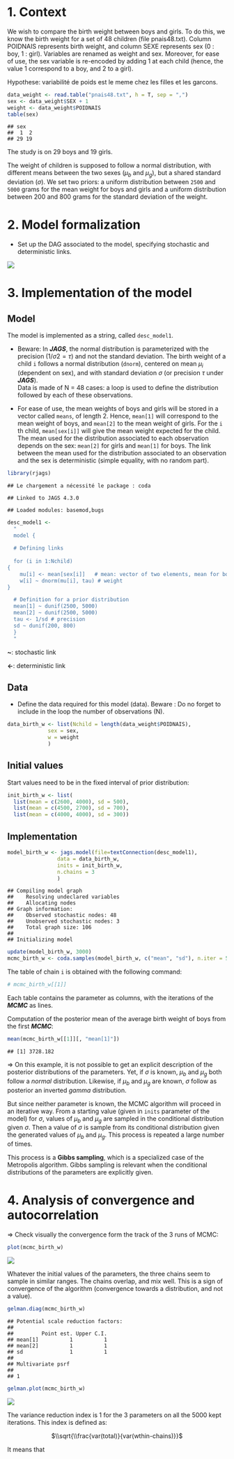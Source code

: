 # 1. Context

We wish to compare the birth weight between boys and girls. To do this,
we know the birth weight for a set of 48 children (file pnais48.txt).
Column POIDNAIS represents birth weight, and column SEXE represents sex
(0 : boy, 1 : girl). Variables are renamed as weight and sex. Moreover,
for ease of use, the sex variable is re-encoded by adding 1 at each
child (hence, the value 1 correspond to a boy, and 2 to a girl).

Hypothese: variabilité de poids est le meme chez les filles et les
garcons.

``` r
data_weight <- read.table("pnais48.txt", h = T, sep = ",")
sex <- data_weight$SEX + 1
weight <- data_weight$POIDNAIS
table(sex)
```

    ## sex
    ##  1  2 
    ## 29 19

The study is on 29 boys and 19 girls.

The weight of children is supposed to follow a normal distribution, with
different means between the two sexes (*μ*<sub>*b*</sub> and
*μ*<sub>*g*</sub>), but a shared standard deviation (*σ*). We set two
priors: a uniform distribution between `2500` and `5000` grams for the
mean weight for boys and girls and a uniform distribution between 200
and 800 grams for the standard deviation of the weight.

# 2. Model formalization

-   Set up the DAG associated to the model, specifying stochastic and
    deterministic links.

![](./assets/diag.png)

# 3. Implementation of the model

## Model

The model is implemented as a string, called `desc_model1`.

-   Beware: In ***JAGS***, the normal distribution is parameterized with
    the precision (1/*σ*2 = *τ*) and not the standard deviation. The
    birth weight of a child `i` follows a normal distribution (`dnorm`),
    centered on mean *μ*<sub>*i*</sub> (dependent on sex), and with
    standard deviation *σ* (or precision *τ* under ***JAGS***).  
    Data is made of N = 48 cases: a loop is used to define the
    distribution followed by each of these observations.

-   For ease of use, the mean weights of boys and girls will be stored
    in a vector called `means`, of length 2. Hence, `mean[1]` will
    correspond to the mean weight of boys, and `mean[2]` to the mean
    weight of girls. For the `i` th child, `mean[sex[i]]` will give the
    mean weight expected for the child. The mean used for the
    distribution associated to each observation depends on the sex:
    `mean[2]` for girls and `mean[1]` for boys. The link between the
    mean used for the distribution associated to an observation and the
    sex is deterministic (simple equality, with no random part).

``` r
library(rjags)
```

    ## Le chargement a nécessité le package : coda

    ## Linked to JAGS 4.3.0

    ## Loaded modules: basemod,bugs

``` r
desc_model1 <-
  "
  model {
  
  # Defining links
  
  for (i in 1:Nchild)
{
    mu[i] <- mean[sex[i]]   # mean: vector of two elements, mean for boys                                and means for girls
    w[i] ~ dnorm(mu[i], tau) # weight
}

  # Definition for a prior distribution  
  mean[1] ~ dunif(2500, 5000) 
  mean[2] ~ dunif(2500, 5000)
  tau <- 1/sd # precision
  sd ~ dunif(200, 800)
  }
  "
```

**\~**: stochastic link

**\<-**: deterministic link

## Data

-   Define the data required for this model (data). Beware : Do no
    forget to include in the loop the number of observations (N).

``` r
data_birth_w <- list(Nchild = length(data_weight$POIDNAIS),
             sex = sex,
             w = weight
             )
```

## Initial values

Start values need to be in the fixed interval of prior distribution:

``` r
init_birth_w <- list(
  list(mean = c(2600, 4000), sd = 500),
  list(mean = c(4500, 2700), sd = 700),
  list(mean = c(4000, 4000), sd = 300))
```

## Implementation

``` r
model_birth_w <- jags.model(file=textConnection(desc_model1),
                data = data_birth_w,
                inits = init_birth_w,
                n.chains = 3
                )
```

    ## Compiling model graph
    ##    Resolving undeclared variables
    ##    Allocating nodes
    ## Graph information:
    ##    Observed stochastic nodes: 48
    ##    Unobserved stochastic nodes: 3
    ##    Total graph size: 106
    ## 
    ## Initializing model

``` r
update(model_birth_w, 3000)
mcmc_birth_w <- coda.samples(model_birth_w, c("mean", "sd"), n.iter = 5000)
```

The table of chain `i` is obtained with the following command:

``` r
# mcmc_birth_w[[1]]
```

Each table contains the parameter as columns, with the iterations of the
***MCMC*** as lines.

Computation of the posterior mean of the average birth weight of boys
from the first ***MCMC***:

``` r
mean(mcmc_birth_w[[1]][, "mean[1]"])
```

    ## [1] 3728.182

⇒ On this example, it is not possible to get an explicit description of
the posterior distributions of the parameters. Yet, if *σ* is known,
*μ*<sub>*b*</sub> and *μ*<sub>*g*</sub> both follow a *normal*
distribution. Likewise, if *μ*<sub>*b*</sub> and *μ*<sub>*g*</sub> are
known, *σ* follow as posterior an inverted *gamma* distribution.

But since neither parameter is known, the MCMC algorithm will proceed in
an iterative way. From a starting value (given in `inits` parameter of
the model) for *σ*, values of *μ*<sub>*b*</sub> and *μ*<sub>*g*</sub>
are sampled in the conditional distribution given *σ*. Then a value of
*σ* is sample from its conditional distribution given the generated
values of *μ*<sub>*b*</sub> and *μ*<sub>*g*</sub>. This process is
repeated a large number of times.

This process is a **Gibbs sampling**, which is a specialized case of the
Metropolis algorithm. Gibbs sampling is relevant when the conditional
distributions of the parameters are explicitly given.

# 4. Analysis of convergence and autocorrelation

⇒ Check visually the convergence form the track of the 3 runs of MCMC:

``` r
plot(mcmc_birth_w)
```

![](TP_S5_files/figure-markdown_github/unnamed-chunk-8-1.png)

Whatever the initial values of the parameters, the three chains seem to
sample in similar ranges. The chains overlap, and mix well. This is a
sign of convergence of the algorithm (convergence towards a
distribution, and not a value).

``` r
gelman.diag(mcmc_birth_w)
```

    ## Potential scale reduction factors:
    ## 
    ##         Point est. Upper C.I.
    ## mean[1]          1          1
    ## mean[2]          1          1
    ## sd               1          1
    ## 
    ## Multivariate psrf
    ## 
    ## 1

``` r
gelman.plot(mcmc_birth_w)
```

![](TP_S5_files/figure-markdown_github/unnamed-chunk-10-1.png)

The variance reduction index is 1 for the 3 parameters on all the 5000
kept iterations. This index is defined as:

<center>

$\\sqrt{\\frac{var(total)}{var(wthin-chains)}}$

</center>

It means that
